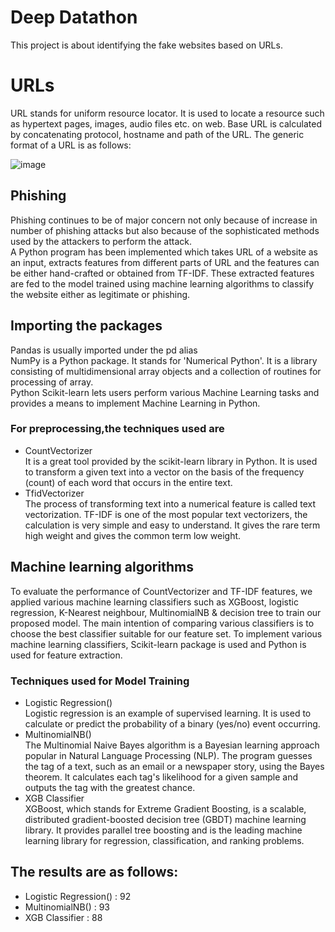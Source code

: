 # Deep Datathon
This project is about identifying the fake websites based on URLs.
# URLs
URL stands for uniform resource locator. It is used to locate a resource such as hypertext pages, images, audio files etc. on web. Base URL is calculated by concatenating protocol, hostname and path of the URL. The generic format of a URL is as follows:

![image](https://user-images.githubusercontent.com/109916989/180658893-4a129e77-5a70-48f0-acc2-f334e22c05d7.png)

## Phishing
Phishing continues to be of major concern not only because of increase in number of phishing attacks but also because of the sophisticated methods used by the attackers to perform the attack.<br>
A Python program has been implemented which takes URL of a website as an input, extracts features from different parts of URL and the features can be either hand-crafted or obtained from TF-IDF. These extracted features are fed to the model trained using machine learning algorithms to classify the website either as legitimate or phishing.

## Importing the packages
Pandas is usually imported under the pd alias<br>
NumPy is a Python package. It stands for 'Numerical Python'. It is a library consisting of multidimensional array objects and a collection of routines for processing of array.<br>
Python Scikit-learn lets users perform various Machine Learning tasks and provides a means to implement Machine Learning in Python.
<br>
### For preprocessing,the techniques used are
- CountVectorizer <br>
It is a great tool provided by the scikit-learn library in Python. It is used to transform a given text into a vector on the basis of the frequency (count) of each word that occurs in the entire text.
- TfidVectorizer <br>
The process of transforming text into a numerical feature is called text vectorization. TF-IDF is one of the most popular text vectorizers, the calculation is very simple and easy to understand. It gives the rare term high weight and gives the common term low weight.

## Machine learning algorithms
To evaluate the performance of CountVectorizer and TF-IDF features, we applied various machine learning classifiers such as XGBoost,  logistic regression, K-Nearest neighbour, MultinomialNB & decision tree to train our proposed model. The main intention of comparing various classifiers is to choose the best classifier suitable for our feature set. To implement various machine learning classifiers, Scikit-learn package is used and Python is used for feature extraction. <br>
### Techniques used for Model Training 
- Logistic Regression() <br>
 Logistic regression is an example of supervised learning. It is used to calculate or predict the probability of a binary (yes/no) event occurring.
- MultinomialNB() <br>
 The Multinomial Naive Bayes algorithm is a Bayesian learning approach popular in Natural Language Processing (NLP). The program guesses the tag of a text, such as an email or a newspaper story, using the Bayes theorem. It calculates each tag's likelihood for a given sample and outputs the tag with the greatest chance.
- XGB Classifier <br>
 XGBoost, which stands for Extreme Gradient Boosting, is a scalable, distributed gradient-boosted decision tree (GBDT) machine learning library. It provides parallel tree boosting and is the leading machine learning library for regression, classification, and ranking problems.
 ## The results are as follows:
 - Logistic Regression() : 92<br>
 - MultinomialNB() : 93<br>
 - XGB Classifier : 88 <br>
 
